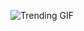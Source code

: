 ![Trending GIF](https://media2.giphy.com/media/v1.Y2lkPThiYjIxNzcyYW5jYzk3aWZzNmk1dGE1ZXlhemEzdjh0b3o3Zmh3d2txZzJxaWhmNiZlcD12MV9naWZzX3NlYXJjaCZjdD1n/YQitE4YNQNahy/giphy.gif)

